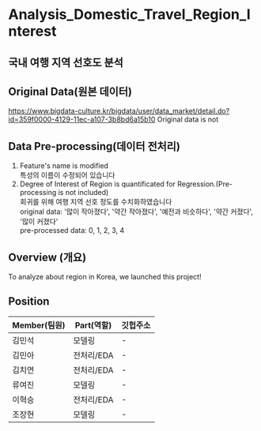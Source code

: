 # Analysis_Domestic_Travel_Region_Interest
## 국내 여행 지역 선호도 분석

## Original Data(원본 데이터)
https://www.bigdata-culture.kr/bigdata/user/data_market/detail.do?id=359f0000-4129-11ec-a107-3b8bd6a15b10
Original data is not 

## Data Pre-processing(데이터 전처리)
1. Feature's name is modified<br>
특성의 이름이 수정되어 있습니다<br>
2. Degree of Interest of Region is quantificated for Regression.(Pre-processing is not included)<br>
회귀를 위해 여행 지역 선호 정도를 수치화하였습니다<br>
original data: '많이 작아졌다', '약간 작아졌다', '예전과 비슷하다', '약간 커졌다', '많이 커졌다'<br>
pre-processed data: 0, 1, 2, 3, 4

   
## Overview (개요)
To analyze about region in Korea, we launched this project!

## Position
| Member(팀원) | Part(역할) | 깃헙주소 |
|----------|----------|----------|
|김민석|모델링|-|
|김민아|전처리/EDA|-|
|김치연|전처리/EDA|-|
|류여진|모델링|-|
|이혁승|전처리/EDA|-|
|조장현|모델링|-|

